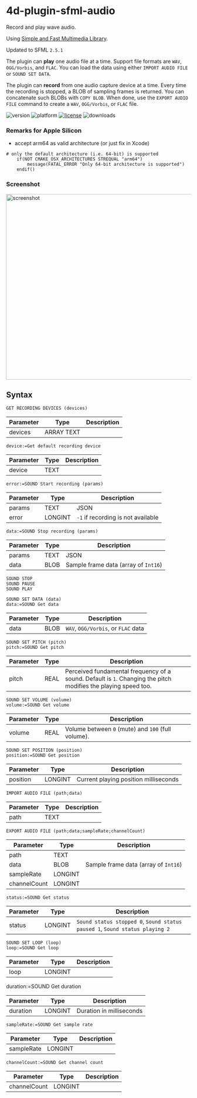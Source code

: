 # 4d-plugin-sfml-audio

Record and play wave audio. 

Using [Simple and Fast Multimedia Library](https://www.sfml-dev.org/index.php).

Updated to SFML ``2.5.1``

The plugin can **play** one audio file at a time. Support file formats are ``WAV``, ``OGG/Vorbis``, and ``FLAC``. You can load the data using either ``IMPORT AUDIO FILE`` or ``SOUND SET DATA``.

The plugin can **record** from one audio capture device at a time. Every time the recording is stopped, a BLOB of sampling frames is returned. You can concatenate such BLOBs with ``COPY BLOB``. When done, use the ``EXPORT AUDIO FILE`` command to create a ``WAV``, ``OGG/Vorbis``, or ``FLAC`` file.

![version](https://img.shields.io/badge/version-18%2B-EB8E5F)
![platform](https://img.shields.io/static/v1?label=platform&message=mac-intel%20|%20mac-arm%20|%20win-32%20|%20win-64&color=blue)
[![license](https://img.shields.io/github/license/miyako/4d-plugin-tidy-html5)](LICENSE)
![downloads](https://img.shields.io/github/downloads/miyako/4d-plugin-tidy-html5/total)

### Remarks for Apple Silicon

* accept arm64 as valid architecture (or just fix in Xcode)

```
# only the default architecture (i.e. 64-bit) is supported
    if(NOT CMAKE_OSX_ARCHITECTURES STREQUAL "arm64")
        message(FATAL_ERROR "Only 64-bit architecture is supported")
    endif()
```


### Screenshot

<img width="505" alt="screenshot" src="https://user-images.githubusercontent.com/1725068/28803879-951a2e96-769a-11e7-96dc-9d3c2f0a98b8.png">

## Syntax

```
GET RECORDING DEVICES (devices)
```

Parameter|Type|Description
------------|------------|----
devices|ARRAY TEXT|

```
device:=Get default recording device
```

Parameter|Type|Description
------------|------------|----
device|TEXT|

```
error:=SOUND Start recording (params)
```

Parameter|Type|Description
------------|------------|----
params|TEXT|JSON
error|LONGINT|``-1`` if recording is not available

```
data:=SOUND Stop recording (params)
```

Parameter|Type|Description
------------|------------|----
params|TEXT|JSON
data|BLOB|Sample frame data (array of ``Int16``)

```
SOUND STOP
SOUND PAUSE
SOUND PLAY
```

```
SOUND SET DATA (data)
data:=SOUND Get data
```

Parameter|Type|Description
------------|------------|----
data|BLOB|``WAV``, ``OGG/Vorbis``, or ``FLAC`` data

```
SOUND SET PITCH (pitch)
pitch:=SOUND Get pitch
```

Parameter|Type|Description
------------|------------|----
pitch|REAL|Perceived fundamental frequency of a sound. Default is ``1``. Changing the pitch modifies the playing speed too.

```
SOUND SET VOLUME (volume)
volume:=SOUND Get volume
```

Parameter|Type|Description
------------|------------|----
volume|REAL|Volume between ``0`` (mute) and ``100`` (full volume).

```
SOUND SET POSITION (position)
position:=SOUND Get position
```

Parameter|Type|Description
------------|------------|----
position|LONGINT|Current playing position milliseconds

```
IMPORT AUDIO FILE (path;data)
```

Parameter|Type|Description
------------|------------|----
path|TEXT|

```
EXPORT AUDIO FILE (path;data;sampleRate;channelCount)
```

Parameter|Type|Description
------------|------------|----
path|TEXT|
data|BLOB|Sample frame data (array of ``Int16``)
sampleRate|LONGINT|
channelCount|LONGINT|

```
status:=SOUND Get status
```

Parameter|Type|Description
------------|------------|----
status|LONGINT|``Sound status stopped 0``, ``Sound status paused 1``, ``Sound status playing 2``

```
SOUND SET LOOP (loop)
loop:=SOUND Get loop
```

Parameter|Type|Description
------------|------------|----
loop|LONGINT|

duration:=SOUND Get duration

Parameter|Type|Description
------------|------------|----
duration|LONGINT|Duration in milliseconds

```
sampleRate:=SOUND Get sample rate
```

Parameter|Type|Description
------------|------------|----
sampleRate|LONGINT|

```
channelCount:=SOUND Get channel count
```

Parameter|Type|Description
------------|------------|----
channelCount|LONGINT|
